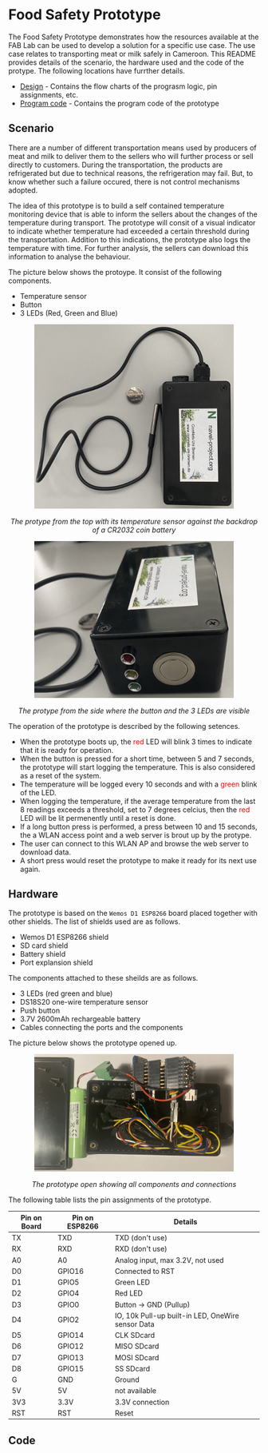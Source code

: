 # Food Safety Prototype

The Food Safety Prototype demonstrates how the resources available at the FAB Lab can be used to develop a solution for a specific use case. The use case relates to transporting meat or milk safely in Cameroon. This README provides details of the scenario, the hardware used and the code of the protype. The following locations have furrther details.

- [Design](./design/) - Contains the flow charts of the prograsm logic, pin assignments, etc.
- [Program code](./code/) - Contains the program code of the prototype



## Scenario

There are a number of different transportation means used by producers of meat and milk to deliver them to the sellers who will further process or sell directly to customers. During the transportation, the products are refrigerated but due to technical reasons, the refrigeration may fail. But, to know whether such a failure occured, there is not control mechanisms adopted.

The idea of this prototype is to build a self contained temperature monitoring device that is able to inform the sellers about the changes of the temperature during transport. The prototype will consit of a visual indicator to indicate whether temperature had exceeded a certain threshold during the transportation. Addition to this indications, the prototype also logs the temperature with time. For further analysis, the sellers can download this information to analyse the behaviour.

The picture below shows the protoype. It consist of the following components.

- Temperature sensor
- Button
- 3 LEDs (Red, Green and Blue)

<p align="center">
    <img src="images/prototype-top.jpg" alt="Prototype from top" width="400"/>
</p>
<p align="center">
    <em>The protype from the top with its temperature sensor against the backdrop of a CR2032 coin battery</em>
</p>

<p align="center">
    <img src="images/prototype-side.jpg" alt="Prototype from side" width="400"/>
</p>
<p align="center">
    <em>The protype from the side where the button and the 3 LEDs are visible</em>
</p>

The operation of the prototype is described by the following setences.

- When the prototype boots up, the <span style="color:red">red</span> LED will blink 3 times to indicate that it is ready for operation.
- When the button is pressed for a short time, between 5 and 7 seconds, the prototype will start logging the temperature. This is also considered as a reset of the system.
- The temperature will be logged every 10 seconds and with a <span style="color:red">green</span> blink of the LED.
- When logging the temperature, if the average temperature from the last 8 readings exceeds a threshold, set to 7 degrees celcius, then the <span style="color:red">red</span> LED will be lit permenently until a reset is done.
- If a long button press is performed, a press between 10 and 15 seconds, the a WLAN access point and a web server is brout up by the protype.
- The user can connect to this WLAN AP and browse the web server to download data.
- A short press would reset the prototype to make it ready for its next use again.


## Hardware

The prototype is based on the `Wemos D1 ESP8266` board placed together with other shields. The list of shields used are as follows.

- Wemos D1 ESP8266 shield
- SD card shield
- Battery shield
- Port explansion shield

The components attached to these sheilds are as follows.

- 3 LEDs (red green and blue)
- DS18S20 one-wire temperature sensor
- Push button
- 3.7V 2600mAh rechargeable battery
- Cables connecting the ports and the components

The picture below shows the prototype opened up.

<p align="center">
    <img src="images/prototype-guts.jpg" alt="Prototype from side" width="400"/>
</p>
<p align="center">
    <em>The prototype open showing all components and connections</em>
</p>

The following table lists the pin assignments of the prototype.

| Pin on Board   | Pin on ESP8266  | Details                                            |
|----------------|-----------------|----------------------------------------------------|
| TX             | TXD             | TXD (don't use)                                    |
| RX             | RXD             | RXD (don't use)                                    |
| A0             | A0              | Analog input, max 3.2V, not used                   |
| D0             | GPIO16          | Connected to RST                                   |
| D1             | GPIO5           | Green LED                                          |
| D2             | GPIO4           | Red LED                                            |
| D3             | GPIO0           | Button -> GND (Pullup)                             |
| D4             | GPIO2           | IO, 10k Pull-up built-in LED, OneWire sensor Data  |
| D5             | GPIO14          | CLK SDcard                                         |
| D6             | GPIO12          | MISO SDcard                                        |
| D7             | GPIO13          | MOSI SDcard                                        |
| D8             | GPIO15          | SS SDcard                                          |
| G              | GND             | Ground                                             |
| 5V             | 5V              | not available                                      |
| 3V3            | 3.3V            | 3.3V connection                                    |
| RST            | RST             | Reset                                              |



## Code



